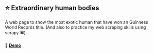 ## ⭐️ Extraordinary human bodies 
A web page to show the most exotic human that have won an Guinness World Records title. (And also to practice my web scraping skills using scrapy 🕷️).
 #### 🚀 [Demo](https://mariajosemv.github.io/extraordinary-humans/) 
